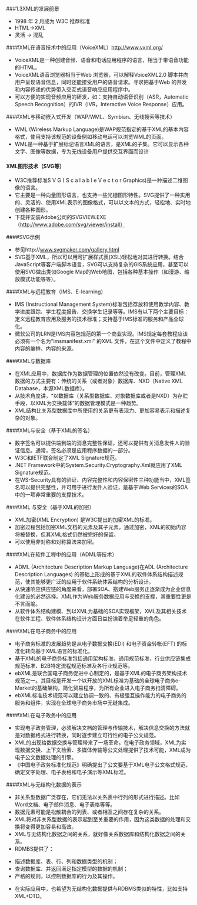 ###1.3XML的发展前景
* 1998年2月成为W3C推荐标准
* HTML->XML 
* 灵活->混乱

####XML在语音技术中的应用（VoiceXML）http://www.vxml.org/ 
* VoiceXML是一种创建音频、语音和电话应用程序的语言，相当于带语音功能的HTML。
* VoiceXML语音浏览器相当于Web 浏览器，可以解释VoiceXML2.0 脚本并向用户呈现语音信息，同时还能接受用户的语音请求。寻求把基于Web 的开发和内容传递的优势带入交互式语音响应应用程序中。
* 可以方便的实现音频应用的研发，如：支持自动语音识别（ASR，Automatic Speech Recognition）的IVR（IVR，Interactive Voice Response）应用。

####XML与移动嵌入式开发（WAP/WML、Symbian、无线搜索等技术）

* WML (Wireless Markup Language)是WAP规范指定的基于XML的基本内容格式，使用支持该规范的设备例如移动电话可以浏览WML的页面。
* WML是一种基于扩展标记语言XML的语言，是XML的子集。它可以显示各种文字、图像等数据，专为无线设备用户提供交互界面而设计

#### XML图形技术（SVG等）
* W3C推荐标准S V G ( S c a l a b l e V e c t o r Graphics)是一种描述二维图像的语言。
* 它主要是一种向量图形语言，也支持一些光栅图形特性。SVG提供了一种实用的、灵活的、使用XML表示的图像格式，可以以文本的方式，轻松地、实时地创建各种图形。
* 下载并安装Adobe公司的SVGVIEW.EXE（http://www.adobe.com/svg/viewer/install）

####SVG示例

* 参见http://www.svgmaker.com/gallery.html 
* SVG基于XML，所以可以用可扩展样式表(XSL)轻松地对其进行转换。结合JavaScript等客户端脚本语言，SVG可以支持复杂的GIS系统应用，甚至可以使用SVG做出类似Google Map的Web地图，包括各种基本操作（如漫游、缩放模式功能等等）。

####XML与远程教育（IMS、E-learning）
* IMS (Instructional Management System)标准包括存放和使用教学内容、教学进度跟踪、学生程度报告、交换学生记录等等。IMS有以下两个主要目标：定义远程教育应用及服务的技术标准；支持基于IMS标准的服务和产品全球化。
* 微软公司的LRN是IMS内容包规范的第一个商业实现。IMS规定每套教程应该必须有一个名为"imsmanifest.xml" 的XML 文件，在这个文件中定义了教程中内容的编排、内容的来源。

####XML与数据库
* 在XML应用中，数据库作为数据管理的位置依然没有改变。目前，管理XML数据的方式主要有：传统的关系（或者对象）数据库、NXD（Native XML Database，本源XML数据库）。
* 从技术角度讲，“以数据库（关系型数据库、对象数据库或者是NXD）为存贮手段，以XML为交换载体”的数据管理模式是一种趋势。
* XML结构比关系型数据库中所使用的关系更有表现力、更加容易表示和描述复杂的对象。

####XML与安全（基于XML的签名）
* 数字签名可以提供端到端的消息完整性保证，还可以提供有关消息发件人的验证信息。通常，签名必须是应用程序数据的一部分。
* W3C和IETF联合制定了XML Signature规范。
* .NET Framework中的System.Security.Cryptography.Xml就应用了XML Signature规范。
* 在WS-Security具有的验证、内容完整性和内容保密性三种功能当中，XML签名可以提供完整性，并可用于进行发件人验证，是基于Web Services的SOA中的一项非常重要的支撑技术。

####XML 与安全（基于XML的加密）
* XML加密(XML Encryption) 是W3C提出的加密XML的标准。
* 加密过程包括加密XML文档的元素及其子元素，通过加密，XML的初始内容将被替换，但其XML格式仍然被完好的保留。
* 可以使用非对称和对称算法来加密。

####XML在软件工程中的应用（ADML等技术）
* ADML (Architecture Description Markup Language)在ADL (Architecture Description Languages) 的基础上形成的基于XML的软件体系结构描述规范，使其能够更广泛的应用于软件系统体系结构的分析设计。
* 从快速响应供应链的角度来看，部署SOA、搭建Web服务正逐渐成为企业信息化建设的必然选择。XML作为Web服务数据应用与交换的支撑，其重要性更是不言而喻。
* 从软件体系结构建模、到以XML为基础的SOA实现框架，XML及其相关技术在软件工程、软件体系结构设计方面日益扮演着举足轻重的角色。

####XML在电子商务中的应用
* 电子商务标准的发展趋势是从电子数据交换(EDI) 和电子资金转帐(EFT) 的标准化转向基于XML语言的标准化。
* 基于XML的电子商务标准包括通用架构标准、通用规范标准、行业供应链集成规范标准、B2B特定流程规范标准及各行业规范等。
* ebXML是联合国电子商务促进中心制定的，是基于XML的电子商务架构技术规范之一。其目标是开发一个以开放的XML标准为基础的全球电子商务e-Market的基础架构，简化贸易程序，为所有企业进入电子商务扫清障碍。
* ebXML标准技术规范可以建立协调一致的、有极强互操作能力的电子商务的服务和组件，实现在全球电子商务市场中无缝集成。

####XML在电子政务中的应用 
* 实现电子政务管理，必须解决文档的管理与传输技术，解决信息交换的方法就是对数据格式进行转换，同时逐步建立可行性的电子公文规范。
* XML的出现给数据交换与管理带来了一场革命。在电子政务领域，XML为实现数据交换、上下文检索、多媒体传输等公文处理提供了技术可能，XML成为电子公文数据处理的引擎。
* 《中国电子政务标准化规范》明确提出了公文要基于XML电子公文格式规范，确定文字处理、电子表格和电子演示等XML标准。

####XML与无结构化数据的表示
* 非关系型数据广泛存在，它们无法以关系表中行列的形式进行描述。比如Word文档、电子邮件消息、电子表格等等。
* 数据元素可能是松散耦合的列表、或者相互之间存在复杂的关系。
* XML将对非关系型数据的表示起到至关重要的作用，因为这类数据的处理和交换将变得更加容易和高效。
* XML与无结构化数据之间的关系，就好像关系数据库和结构化数据之间的关系。
* RDMBS提供了：
 + 描述数据库、表、行、列和数据类型的机制；
 + 查询数据库、并返回满足指定模型的数据的机制；
 + 严格的规则，以控制数据库的行为及其操作。
* 在实际应用中，也希望为无结构化数据提供与RDBMS类似的特性，比如支持XML+DTD。